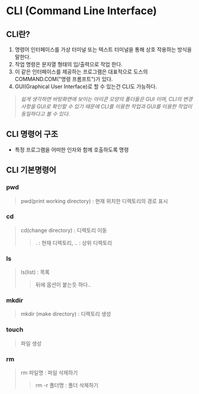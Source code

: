 # CLI (Command Line Interface)

## CLI란?
1. 명령어 인터페이스를 가상 터미널 또는 텍스트 터미널을 통해 상호 작용하는 방식을 말한다.
2. 작업 명령은 문자열 형태의 입/출력으로 작업 한다.
3. 이 같은 인터페이스를 제공하는 프로그램은 대표적으로 도스의 COMMAND.COM("명령 프롬프트")가 있다.
4. GUI(Graphical User Interface)로 할 수 있는건 CLI도 가능하다.
> *쉽게 생각하면 바탕화면에 보이는 아이콘 모양의 폴더들은 GUI 이며, CLI의 변경사항을 GUI로 확인할 수 있기 때문에 CLI를 이용한 작업과 GUI를 이용한 작업이 동일하다고 볼 수 있다.*

## CLI 명령어 구조
* 특정 프로그램을 어떠한 인자와 함께 호출하도록 명령

## CLI 기본명령어
### pwd
> pwd(print working directory) : 현재 위치한 디렉토리의 경로 표시
### cd
> cd(change directory) : 디렉토리 이동
>   > . : 현재 디렉토리, .. : 상위 디렉토리
### ls
> ls(list) : 목록
>   > 뒤에 옵션이 붙는듯 하다..
### mkdir
> mkdir (make directory) : 디렉토리 생성
### touch 
> 파일 생성
### rm 
>rm 파일명 : 파일 삭제하기
>   > rm -r 폴더명 : 폴더 삭제하기

